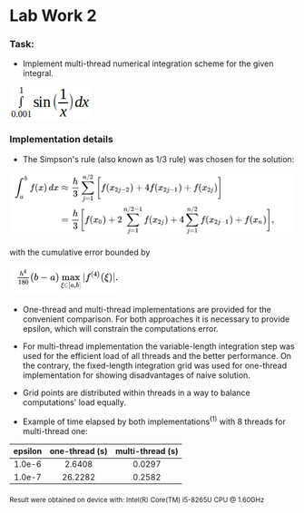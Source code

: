 # Lab Work 2

### Task:
* Implement multi-thread numerical integration scheme for the given integral.

![](images/int.png?raw=true)
### Implementation details
* The Simpson's rule (also known as 1/3 rule) was chosen for the solution:

![](images/simpsons_rule.png?raw=true)

with the cumulative error bounded by 

![](images/error.png?raw=true)

* One-thread and multi-thread implementations are provided for the convenient comparison. For both approaches it is necessary to provide epsilon, which will constrain the computations error.

* For multi-thread implementation the variable-length integration step was used for the efficient load of all threads and the better performance. On the contrary, the fixed-length integration grid was used for one-thread implementation for showing disadvantages of naive solution.

* Grid points are distributed within threads in a way to balance computations' load equally.

* Example of time elapsed by both implementations<sup>(1)</sup> with 8 threads for multi-thread one:

| epsilon | one-thread (s) | multi-thread (s) |
| :---: | :---: | :---: |
| 1.0e-6 | 2.6408 | 0.0297 |
| 1.0e-7 | 26.2282 | 0.2582 |

<sub>Result were obtained on device with: Intel(R) Core(TM) i5-8265U CPU @ 1.60GHz</sub>

